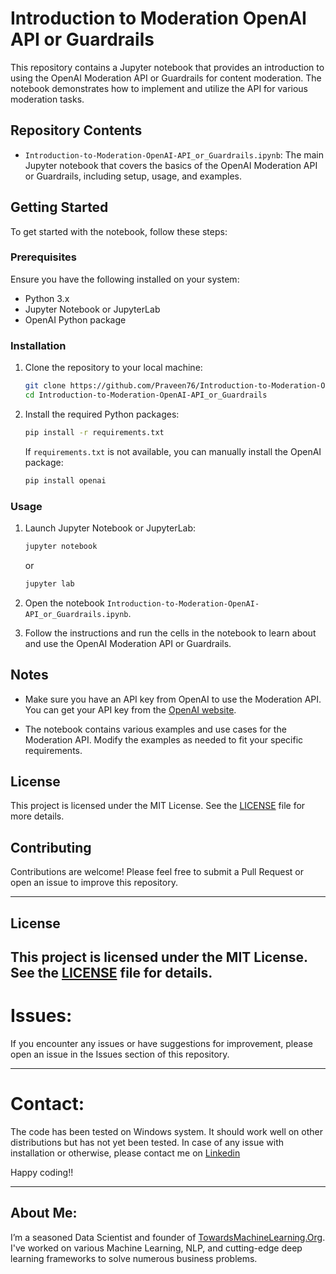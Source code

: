 # Introduction to Moderation OpenAI API or Guardrails

This repository contains a Jupyter notebook that provides an introduction to using the OpenAI Moderation API or Guardrails for content moderation. The notebook demonstrates how to implement and utilize the API for various moderation tasks.

## Repository Contents

- `Introduction-to-Moderation-OpenAI-API_or_Guardrails.ipynb`: The main Jupyter notebook that covers the basics of the OpenAI Moderation API or Guardrails, including setup, usage, and examples.

## Getting Started

To get started with the notebook, follow these steps:

### Prerequisites

Ensure you have the following installed on your system:

- Python 3.x
- Jupyter Notebook or JupyterLab
- OpenAI Python package

### Installation

1. Clone the repository to your local machine:

    ```sh
    git clone https://github.com/Praveen76/Introduction-to-Moderation-OpenAI-API_or_Guardrails.git
    cd Introduction-to-Moderation-OpenAI-API_or_Guardrails
    ```

2. Install the required Python packages:

    ```sh
    pip install -r requirements.txt
    ```

    If `requirements.txt` is not available, you can manually install the OpenAI package:

    ```sh
    pip install openai
    ```

### Usage

1. Launch Jupyter Notebook or JupyterLab:

    ```sh
    jupyter notebook
    ```

    or

    ```sh
    jupyter lab
    ```

2. Open the notebook `Introduction-to-Moderation-OpenAI-API_or_Guardrails.ipynb`.

3. Follow the instructions and run the cells in the notebook to learn about and use the OpenAI Moderation API or Guardrails.

## Notes

- Make sure you have an API key from OpenAI to use the Moderation API. You can get your API key from the [OpenAI website](https://beta.openai.com/signup/).

- The notebook contains various examples and use cases for the Moderation API. Modify the examples as needed to fit your specific requirements.

## License

This project is licensed under the MIT License. See the [LICENSE](LICENSE) file for more details.

## Contributing

Contributions are welcome! Please feel free to submit a Pull Request or open an issue to improve this repository.

---

## License

This project is licensed under the MIT License. See the [LICENSE](LICENSE) file for details.
---

# Issues:
If you encounter any issues or have suggestions for improvement, please open an issue in the Issues section of this repository.

---

# Contact:
The code has been tested on Windows system. It should work well on other distributions but has not yet been tested. In case of any issue with installation or otherwise, please contact me on [Linkedin](https://www.linkedin.com/in/praveen-kumar-anwla-49169266/)

Happy coding!!

---
## **About Me**:
I’m a seasoned Data Scientist and founder of [TowardsMachineLearning.Org](https://towardsmachinelearning.org/). I've worked on various Machine Learning, NLP, and cutting-edge deep learning frameworks to solve numerous business problems.
